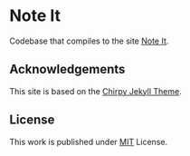 # Note It

Codebase that compiles to the site [Note It](note-it).

## Acknowledgements

This site is based on the [Chirpy Jekyll Theme](chirpy).

## License

This work is published under [MIT][mit] License.

[note-it]: https://allxiao.github.io
[chirpy]: https://github.com/cotes2020/jekyll-theme-chirpy
[mit]: https://github.com/cotes2020/chirpy-starter/blob/master/LICENSE
